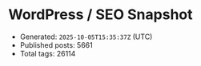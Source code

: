 # WordPress / SEO Snapshot

- Generated: `2025-10-05T15:35:37Z` (UTC)
- Published posts: 5661
- Total tags: 26114
